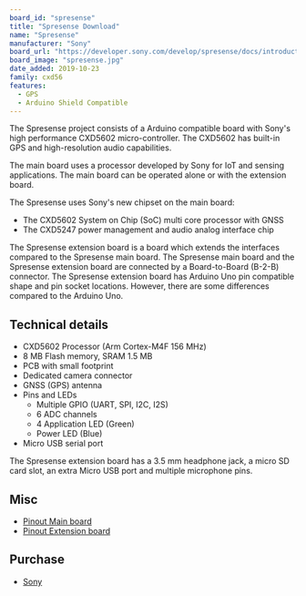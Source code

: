 ```yaml
---
board_id: "spresense"
title: "Spresense Download"
name: "Spresense"
manufacturer: "Sony"
board_url: "https://developer.sony.com/develop/spresense/docs/introduction_en.html"
board_image: "spresense.jpg"
date_added: 2019-10-23
family: cxd56
features:
  - GPS
  - Arduino Shield Compatible
---
```


The Spresense project consists of a Arduino compatible board with Sony's high performance CXD5602 micro-controller. The CXD5602 has built-in GPS and high-resolution audio capabilities.

The main board uses a processor developed by Sony for IoT and sensing applications. The main board can be operated alone or with the extension board.

The Spresense uses Sony's new chipset on the main board:

* The CXD5602 System on Chip (SoC) multi core processor with GNSS
* The CXD5247 power management and audio analog interface chip

The Spresense extension board is a board which extends the interfaces compared to the Spresense main board. The Spresense main board and the Spresense extension board are connected by a Board-to-Board (B-2-B) connector. The Spresense extension board has Arduino Uno pin compatible shape and pin socket locations. However, there are some differences compared to the Arduino Uno. 

## Technical details

* CXD5602 Processor (Arm Cortex-M4F 156 MHz)
* 8 MB Flash memory, SRAM 1.5 MB
* PCB with small footprint
* Dedicated camera connector
* GNSS (GPS) antenna
* Pins and LEDs
  * Multiple GPIO (UART, SPI, I2C, I2S)
  * 6 ADC channels
  * 4 Application LED (Green)
  * Power LED (Blue)
* Micro USB serial port

The Spresense extension board has a 3.5 mm headphone jack, a micro SD card slot, an extra Micro USB port and multiple microphone pins.

## Misc

* [Pinout Main board](https://developer.sony.com/develop/spresense/docs/introduction_en.html#_main_board)
* [Pinout Extension board](https://developer.sony.com/develop/spresense/docs/introduction_en.html#_extension_board)

## Purchase

* [Sony](https://developer.sony.com/develop/spresense/)
